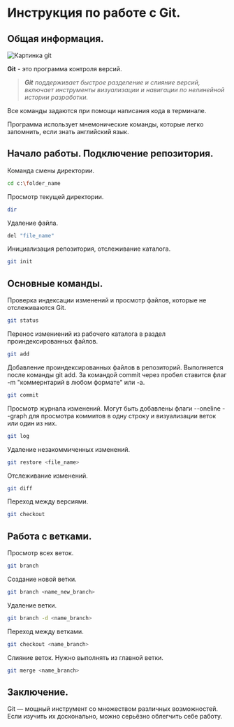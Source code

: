 # Инструкция по работе с Git.
## Общая информация.
![Картинка git](git.png)

__Git__ - это программа контроля версий.
> *__Git__ поддерживает быстрое разделение и слияние версий, включает инструменты визуализации и навигации по нелинейной истории разработки.*

Все команды задаются при помощи написания кода в терминале.

Программа использует мнемонические команды, которые легко запомнить, если знать английский язык.

## Начало работы. Подключение репозитория.
Команда смены директории.
```sh
cd c:\folder_name
```

Просмотр текущей директории.
```sh
dir
```

Удаление файла.
```sh
del "file_name"
```
Инициализация репозитория, отслеживание каталога.
```sh
git init
```
## Основные команды.
Проверка индексации изменений и просмотр файлов, которые не отслеживаются Git.
```sh
git status
```
Перенос измениений из рабочего каталога в раздел проиндексированных файлов.
```sh
git add
```
Добавление проиндексированных файлов в репозиторий. Выполняется после команды git add. За командой commit через пробел ставится флаг -m "коммернтарий в любом формате" или -a.
```sh
git commit
``` 
Просмотр журнала изменений. Могут быть добавлены флаги --oneline --graph для просмотра коммитов в одну строку и визуализации веток или один из них. 
```sh
git log
```
Удаление незакоммиченных изменений.
```sh
git restore <file_name>
```
Отслеживание изменений.
```sh
git diff
```
Переход между версиями.
```sh
git checkout
```
## Работа с ветками.

Просмотр всех веток.
```sh
git branch
```
Создание новой ветки.
```sh
git branch <name_new_branch>
```
Удаление ветки.
```sh
git branch -d <name_branch>
```
Переход между ветками.
```sh
git checkout <name_branch>
```
Слияние веток. Нужно выполнять из главной ветки.
```sh
git merge <name_branch>
```

## Заключение.
Git — мощный инструмент со множеством различных возможностей. Если изучить их досконально, можно серьёзно облегчить себе работу.
